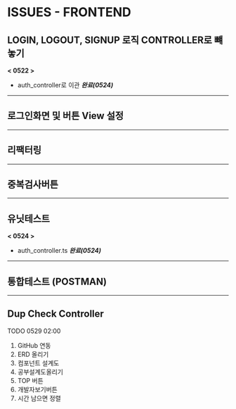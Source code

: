 # ISSUES - FRONTEND


## LOGIN, LOGOUT, SIGNUP 로직 CONTROLLER로 뺴놓기

**< 0522 >**
- auth_controller로 이관 ***완료(0524)***
  
***

## 로그인화면 및 버튼 View 설정

***

## 리팩터링

***

## 중복검사버튼

***

## 유닛테스트 
**< 0524 >**
- auth_controller.ts ***완료(0524)***

***

## 통합테스트 (POSTMAN)

***

## Dup Check Controller 

TODO 0529 02:00
1. GitHub 연동
2. ERD 올리기
3. 컴포넌트 설계도
4. 공부설계도올리기
5. TOP 버튼
6. 개발자보기버튼
7. 시간 남으면 정렬
